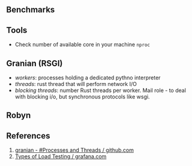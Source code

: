 ## Benchmarks

## Tools

- Check number of available core in your machine `nproc`

## Granian (RSGI)

- _workers_: processes holding a dedicated pythno interpreter
- _threads_: rust thread that will perform network I/O
- _blocking threads_: number Rust threads per worker. Mail role - to deal with blocking i/o, but synchronous protocols like wsgi.

## Robyn

## References

1. [granian - #Processes and Threads / github.com](https://github.com/emmett-framework/granian?tab=readme-ov-file#processes-and-threads)
2. [Types of Load Testing / grafana.com](https://grafana.com/load-testing/types-of-load-testing/)
